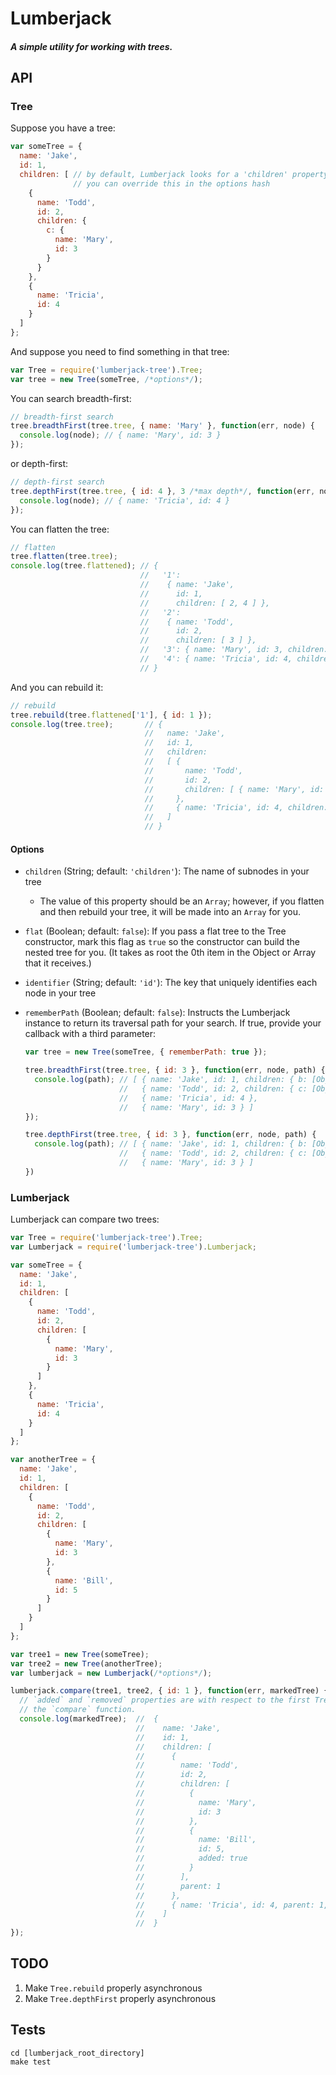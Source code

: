 Lumberjack
===

##### A simple utility for working with trees.

API
---

### Tree

Suppose you have a tree:
```javascript
var someTree = {
  name: 'Jake',
  id: 1,
  children: [ // by default, Lumberjack looks for a 'children' property;
              // you can override this in the options hash
    {
      name: 'Todd',
      id: 2,
      children: {
        c: { 
          name: 'Mary',
          id: 3
        }
      }
    },
    {
      name: 'Tricia',
      id: 4
    }
  ]
};
```

And suppose you need to find something in that tree:
```javascript
var Tree = require('lumberjack-tree').Tree;
var tree = new Tree(someTree, /*options*/);
```

You can search breadth-first:
```javascript
// breadth-first search
tree.breadthFirst(tree.tree, { name: 'Mary' }, function(err, node) {
  console.log(node); // { name: 'Mary', id: 3 }
});
```

or depth-first:
```javascript
// depth-first search
tree.depthFirst(tree.tree, { id: 4 }, 3 /*max depth*/, function(err, node) {
  console.log(node); // { name: 'Tricia', id: 4 }
});
```

You can flatten the tree:
```javascript
// flatten
tree.flatten(tree.tree);
console.log(tree.flattened); // { 
                             //   '1': 
                             //    { name: 'Jake',
                             //      id: 1,
                             //      children: [ 2, 4 ] },
                             //   '2': 
                             //    { name: 'Todd',
                             //      id: 2,
                             //      children: [ 3 ] },
                             //   '3': { name: 'Mary', id: 3, children: [] },
                             //   '4': { name: 'Tricia', id: 4, children: [] } 
                             // }
```

And you can rebuild it:
```javascript
// rebuild
tree.rebuild(tree.flattened['1'], { id: 1 });
console.log(tree.tree);       // { 
                              //   name: 'Jake',
                              //   id: 1,
                              //   children: 
                              //   [ { 
                              //       name: 'Todd',
                              //       id: 2,
                              //       children: [ { name: 'Mary', id: 3, children: [] } ] 
                              //     },
                              //     { name: 'Tricia', id: 4, children: [] } 
                              //   ] 
                              // }
```

#### Options
- `children` (String; default: `'children'`): The name of subnodes in your tree
    - The value of this property should be an `Array`; however, if you flatten and then rebuild your tree, it will be made into an `Array` for you.

- `flat` (Boolean; default: `false`): If you pass a flat tree to the Tree constructor, mark this flag as `true` so the constructor can build the nested tree for you. (It takes as root the 0th item in the Object or Array that it receives.)

- `identifier` (String; default: `'id'`): The key that uniquely identifies each node in your tree

- `rememberPath` (Boolean; default: `false`): Instructs the Lumberjack instance to return its traversal path for your search. If true, provide your callback with a third parameter:

    ```javascript
    var tree = new Tree(someTree, { rememberPath: true });

    tree.breadthFirst(tree.tree, { id: 3 }, function(err, node, path) {
      console.log(path); // [ { name: 'Jake', id: 1, children: { b: [Object], d: [Object] } },
                         //   { name: 'Todd', id: 2, children: { c: [Object] } },
                         //   { name: 'Tricia', id: 4 },
                         //   { name: 'Mary', id: 3 } ]
    });

    tree.depthFirst(tree.tree, { id: 3 }, function(err, node, path) {
      console.log(path); // [ { name: 'Jake', id: 1, children: { b: [Object], d: [Object] } },
                         //   { name: 'Todd', id: 2, children: { c: [Object] } },
                         //   { name: 'Mary', id: 3 } ]
    })
    ```

### Lumberjack

Lumberjack can compare two trees:

```javascript
var Tree = require('lumberjack-tree').Tree;
var Lumberjack = require('lumberjack-tree').Lumberjack;

var someTree = {
  name: 'Jake',
  id: 1,
  children: [
    {
      name: 'Todd',
      id: 2,
      children: [
        { 
          name: 'Mary',
          id: 3
        }
      ]
    },
    {
      name: 'Tricia',
      id: 4
    }
  ]
};

var anotherTree = {
  name: 'Jake',
  id: 1,
  children: [
    {
      name: 'Todd',
      id: 2,
      children: [
        { 
          name: 'Mary',
          id: 3
        },
        {
          name: 'Bill',
          id: 5
        }
      ]
    }
  ]
};

var tree1 = new Tree(someTree);
var tree2 = new Tree(anotherTree);
var lumberjack = new Lumberjack(/*options*/);

lumberjack.compare(tree1, tree2, { id: 1 }, function(err, markedTree) {
  // `added` and `removed` properties are with respect to the first Tree passed to
  // the `compare` function.
  console.log(markedTree);  //  { 
                            //    name: 'Jake',
                            //    id: 1,
                            //    children: [ 
                            //      { 
                            //        name: 'Todd', 
                            //        id: 2,
                            //        children: [
                            //          { 
                            //            name: 'Mary',
                            //            id: 3
                            //          },
                            //          {
                            //            name: 'Bill',
                            //            id: 5,
                            //            added: true
                            //          }
                            //        ], 
                            //        parent: 1 
                            //      },
                            //      { name: 'Tricia', id: 4, parent: 1, removed: true } 
                            //    ] 
                            //  }
});

```

TODO
---
1. Make `Tree.rebuild` properly asynchronous
2. Make `Tree.depthFirst` properly asynchronous

Tests
---

```
cd [lumberjack_root_directory]
make test
```
